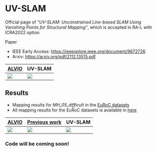 # UV-SLAM
Official page of *"UV-SLAM: Unconstrained Line-based SLAM Using Vanishing Points for Structural Mapping"*, which is accepted in RA-L with ICRA2022 option

Paper
- IEEE Early Access: https://ieeexplore.ieee.org/document/9672726
- Arxiv: https://arxiv.org/pdf/2112.13515.pdf

| [ALVIO](https://link.springer.com/chapter/10.1007/978-981-16-4803-8_19)  | UV-SLAM |
| ------------- | ------------- |
| <img src="https://user-images.githubusercontent.com/42729711/143393636-48d80da1-189f-4ea4-9860-eb1914eddafa.png">  | <img src="https://user-images.githubusercontent.com/42729711/143393647-ec49dab0-b2e0-4c77-831a-03a819125a7f.png">  |

## Results
- Mapping results for *MH_05_difficult* in the [EuRoC datasets](https://projects.asl.ethz.ch/datasets/doku.php?id=kmavvisualinertialdatasets) 
- All mapping results for the EuRoC datasets is available in [here](https://github.com/tp02134/UV-SLAM/blob/main/mapping_result.pdf)

| [ALVIO](https://link.springer.com/chapter/10.1007/978-981-16-4803-8_19) | [Previous work](https://ieeexplore.ieee.org/document/9560911) | UV-SLAM |
| ------------- | ------------- | ------------- |
| <img src="https://user-images.githubusercontent.com/42729711/143398005-afce16e2-c3dc-4c3b-af6e-adade9a45d56.png">  | <img src="https://user-images.githubusercontent.com/42729711/143397993-edb67494-b00c-47e1-8591-532cf0c4cc46.png">  |  <img src="https://user-images.githubusercontent.com/42729711/143398028-9cf349f8-510e-4709-9859-4ff752b47f13.png">  | 

### Code will be coming soon!
